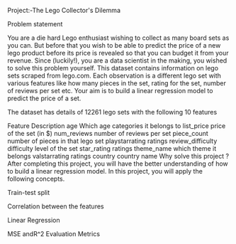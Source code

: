 Project:-The Lego Collector's Dilemma 


Problem statement

You are a die hard Lego enthusiast wishing to collect as many board sets as you can. But before that you wish to be able to predict the price of a new lego product before its price is revealed so that you can budget it from your revenue. Since (luckily!), you are a data scientist in the making, you wished to solve this problem yourself. This dataset contains information on lego sets scraped from lego.com. Each observation is a different lego set with various features like how many pieces in the set, rating for the set, number of reviews per set etc. Your aim is to build a linear regression model to predict the price of a set.

The dataset has details of 12261 lego sets with the following 10 features

Feature	Description
age	Which age categories it belongs to
list_price	price of the set (in $)
num_reviews	number of reviews per set
piece_count	number of pieces in that lego set
playstarrating	ratings
review_difficulty	difficulty level of the set
star_rating	ratings
theme_name	which theme it belongs
valstarrating	ratings
country	country name
Why solve this project ?
After completing this project, you will have the better understanding of how to build a linear regression model. In this project, you will apply the following concepts.

Train-test split

Correlation between the features

Linear Regression

MSE andR^2 Evaluation Metrics
